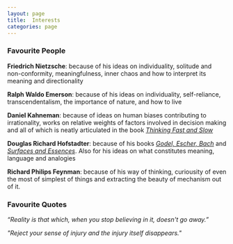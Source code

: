 ```yaml
---
layout: page
title:  Interests
categories: page
---
```


<!--more-->

### Favourite People

**Friedrich Nietzsche**: because of his ideas on individuality, solitude and non-conformity, meaningfulness, inner chaos and how to interpret its meaning and directionality

**Ralph Waldo Emerson**: because of his ideas on individuality, self-reliance, transcendentalism, the importance of nature, and how to live

**Daniel Kahneman**: because of ideas on human biases contributing to irrationality, works on relative weights of factors involved in decision making and all of which is neatly articulated in the book [_Thinking Fast and Slow_](https://en.wikipedia.org/wiki/Thinking,_Fast_and_Slow)

**Douglas Richard Hofstadter**: because of his books [_Godel, Escher, Bach_](https://en.wikipedia.org/wiki/G%C3%B6del,_Escher,_Bach) and [_Surfaces and Essences_](https://www.goodreads.com/book/show/7711871-surfaces-and-essences). Also for his ideas on what constitutes meaning, language and analogies

**Richard Philips Feynman**: because of his way of thinking, curiousity of even the most of simplest of things and extracting the beauty of mechanism out of it.

### Favourite Quotes

_“Reality is that which, when you stop believing in it, doesn't go away.”_

_"Reject your sense of injury and the injury itself disappears."_